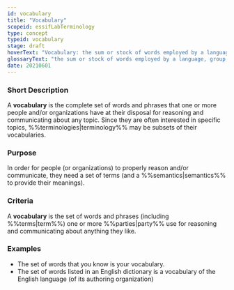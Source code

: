```yaml
---
id: vocabulary
title: "Vocabulary"
scopeid: essifLabTerminology
type: concept
typeid: vocabulary
stage: draft
hoverText: "Vocabulary: the sum or stock of words employed by a language, group, individual, or work or in a field of knowledge."
glossaryText: "the sum or stock of words employed by a language, group, individual, or work or in a field of knowledge."
date: 20210601
---
```


### Short Description
A **vocabulary** is the complete set of words and phrases that one or more people and/or organizations have at their disposal for reasoning and communicating about any topic. Since they are often interested in specific topics, %%terminologies|terminology%% may be subsets of their vocabularies.

### Purpose
In order for people (or organizations) to properly reason and/or communicate, they need a set of terms (and a %%semantics|semantics%% to provide their meanings).

### Criteria
A **vocabulary** is the set of words and phrases (including %%terms|term%%) one or more %%parties|party%% use for reasoning and communicating about anything they like.

### Examples
- The set of words that you know is your vocabulary.
- The set of words listed in an English dictionary is a vocabulary of the English language (of its authoring organization)